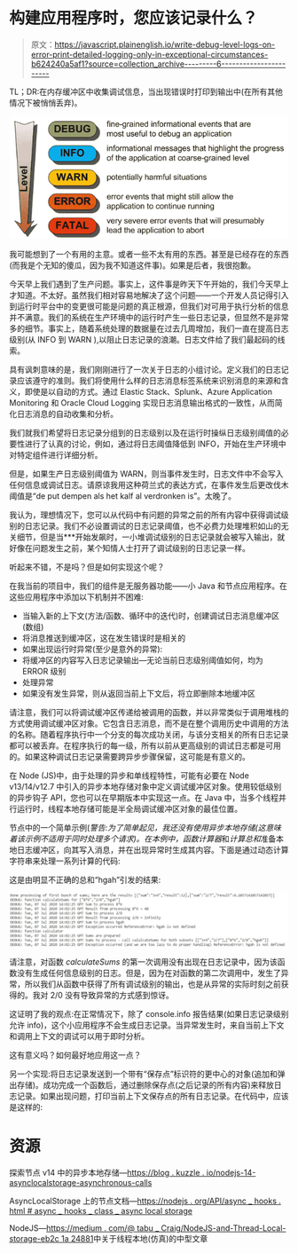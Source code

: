 # 构建应用程序时，您应该记录什么？

> 原文：<https://javascript.plainenglish.io/write-debug-level-logs-on-error-print-detailed-logging-only-in-exceptional-circumstances-b624240a5af1?source=collection_archive---------6----------------------->

TL；DR:在内存缓冲区中收集调试信息，当出现错误时打印到输出中(在所有其他情况下被悄悄丢弃)。

![](img/c88d15b9994fda96b76e67a3bf5b618b.png)

我可能想到了一个有用的主意。或者一些不太有用的东西。甚至是已经存在的东西(而我是个无知的傻瓜，因为我不知道这件事)。如果是后者，我很抱歉。

今天早上我们遇到了生产问题。事实上，这件事是昨天下午开始的，我们今天早上才知道。不太好。虽然我们相对容易地解决了这个问题——一个开发人员记得引入到运行时平台中的变更很可能是问题的真正根源，但我们对可用于执行分析的信息并不满意。我们的系统在生产环境中的运行时产生一些日志记录，但显然不是非常多的细节。事实上，随着系统处理的数据量在过去几周增加，我们一直在提高日志级别(从 INFO 到 WARN ),以阻止日志记录的浪潮。日志文件给了我们最起码的线索。

具有讽刺意味的是，我们刚刚进行了一次关于日志的小组讨论。定义我们的日志记录应该遵守的准则。我们将使用什么样的日志消息标签系统来识别消息的来源和含义，即使是以自动的方式。通过 Elastic Stack、Splunk、Azure Application Monitoring 和 Oracle Cloud Logging 实现日志消息输出格式的一致性，从而简化日志消息的自动收集和分析。

我们就我们希望将日志记录分组到的日志级别以及在运行时操纵日志级别阈值的必要性进行了认真的讨论，例如，通过将日志阈值降低到 INFO，开始在生产环境中对特定组件进行详细分析。

但是，如果生产日志级别阈值为 WARN，则当事件发生时，日志文件中不会写入任何信息或调试日志。请原谅我用这种荷兰式的表达方式，在事件发生后更改伐木阈值是“de put dempen als het kalf al verdronken is”。太晚了。

我认为，理想情况下，您可以从代码中有问题的异常之前的所有内容中获得调试级别的日志记录。我们不必设置调试的日志记录阈值，也不必费力处理堆积如山的无关细节，但是当***开始发飙时，一小堆调试级别的日志记录就会被写入输出，就好像在问题发生之前，某个知情人士打开了调试级别的日志记录一样。

听起来不错，不是吗？但是如何实现这个呢？

在我当前的项目中，我们的组件是无服务器功能——小 Java 和节点应用程序。在这些应用程序中添加以下机制并不困难:

*   当输入新的上下文(方法/函数、循环中的迭代)时，创建调试日志消息缓冲区(数组)
*   将消息推送到缓冲区，这在发生错误时是相关的
*   如果出现运行时异常(至少是意外的异常):
*   将缓冲区的内容写入日志记录输出—无论当前日志级别阈值如何，均为 ERROR 级别
*   处理异常
*   如果没有发生异常，则从返回当前上下文后，将立即删除本地缓冲区

请注意，我们可以将调试缓冲区传递给被调用的函数，并以非常类似于调用堆栈的方式使用调试缓冲区对象。它包含日志消息，而不是在整个调用历史中调用的方法的名称。随着程序执行中一个分支的每次成功关闭，与该分支相关的所有日志记录都可以被丢弃。在程序执行的每一级，所有以前从更高级别的调试日志都是可用的。如果这种调试日志记录需要跨异步步骤保留，这可能是有意义的。

在 Node (JS)中，由于处理的异步和单线程特性，可能有必要在 Node v13/14/v12.7 中引入的异步本地存储对象中定义调试缓冲区对象。使用较低级别的异步钩子 API，您也可以在早期版本中实现这一点。在 Java 中，当多个线程并行运行时，线程本地存储可能是半全局调试缓冲区对象的最佳位置。

节点中的一个简单示例(*警告:*为了简单起见，我还没有使用异步本地存储(这意味着该示例不适用于同时处理多个请求)。在本例中，函数*计算器*和*计算总和*准备本地日志缓冲区，向其写入消息，并在出现异常时生成其内容。下面是通过动态计算字符串来处理一系列计算的代码:

这是由明显不正确的总和“hgah”引发的结果:

![](img/525420b255b2d1fe09bfa94b3c834a28.png)

请注意，对函数 *calculateSums* 的第一次调用没有出现在日志记录中，因为该函数没有生成任何信息级别的日志。但是，因为在对函数的第二次调用中，发生了异常，所以我们从函数中获得了所有调试级别的输出，也是从异常的实际时刻之前获得的。我对 2/0 没有导致异常的方式感到惊讶。

这证明了我的观点:在正常情况下，除了 console.info 报告结果(如果日志记录级别允许 info)，这个小应用程序不会生成日志记录。当异常发生时，来自当前上下文和调用上下文的调试可以用于即时分析。

这有意义吗？如何最好地应用这一点？

另一个实现:将日志记录发送到一个带有“保存点”标识符的更中心的对象(追加和弹出存储)。成功完成一个函数后，通过删除保存点(之后记录的所有内容)来释放日志记录。如果出现问题，打印当前上下文保存点的所有日志记录。在代码中，应该是这样的:

# 资源

探索节点 v14 中的异步本地存储—[https://blog . kuzzle . io/nodejs-14-asynclocalstorage-asynchronous-calls](https://blog.kuzzle.io/nodejs-14-asynclocalstorage-asynchronous-calls)

AsyncLocalStorage 上的节点文档—[https://nodejs . org/API/async _ hooks . html # async _ hooks _ class _ async local storage](https://nodejs.org/api/async_hooks.html#async_hooks_class_asynclocalstorage)

NodeJS—[https://medium . com/@ tabu _ Craig/NodeJS-and-Thread-Local-storage-eb2c 1a 24881](https://medium.com/@tabu_craig/nodejs-and-thread-local-storage-eb2c1a24881)中关于线程本地(仿真)的中型文章